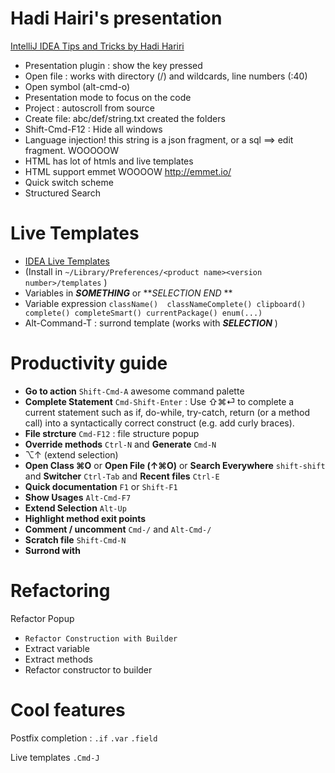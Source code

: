 


Hadi Hairi's presentation
========

[IntelliJ IDEA Tips and Tricks by Hadi Hariri](https://vimeo.com/138847553)

- Presentation plugin : show the key pressed
- Open file : works with directory (/) and wildcards, line numbers (:40)
- Open symbol (alt-cmd-o)
- Presentation mode to focus on the code
- Project : autoscroll from source
- Create file: abc/def/string.txt created the folders
- Shift-Cmd-F12 : Hide all windows
- Language injection! this string is a json fragment, or a sql ==> edit fragment. WOOOOOW
- HTML has lot of htmls and live templates
- HTML support emmet WOOOOW http://emmet.io/
- Quick switch scheme
- Structured Search  
 



Live Templates
=======

- [IDEA Live Templates](https://github.com/keyboardsurfer/idea-live-templates)
- (Install in `~/Library/Preferences/<product name><version number>/templates` )
- Variables in **$SOMETHING$** or **$SELECTION$ $END$ ** 
- Variable expression `className()  classNameComplete() clipboard() complete() completeSmart() currentPackage() enum(...)`
- Alt-Command-T : surrond template (works with **$SELECTION$** )

Productivity guide
=======

- **Go to action** `Shift-Cmd-A` awesome command palette
- **Complete Statement** `Cmd-Shift-Enter`  : Use ⇧⌘⏎ to complete a current statement such as if, do-while, try-catch, return (or a method call) into a syntactically correct construct (e.g. add curly braces).
- **File strcture** `Cmd-F12` : file structure popup
- **Override methods** `Ctrl-N` and **Generate** `Cmd-N` 
- ⌥↑ (extend selection)
- **Open Class ⌘O** or **Open File (↑⌘O)** or **Search Everywhere** `shift-shift` and **Switcher** `Ctrl-Tab` and **Recent files** `Ctrl-E`
- **Quick documentation** `F1` or `Shift-F1`
- **Show Usages** `Alt-Cmd-F7` 
- **Extend Selection** `Alt-Up` 
- **Highlight method exit points** 
- **Comment / uncomment** `Cmd-/` and `Alt-Cmd-/`
- **Scratch file** `Shift-Cmd-N`
- **Surrond with** 
 
  
Refactoring
=====
  
Refactor Popup <Ctrl-T>

- `Refactor Construction with Builder` 
- Extract variable
- Extract methods
- Refactor constructor to builder

Cool features
=====

Postfix completion : `.if` `.var`  `.field`
  
Live templates  `.Cmd-J`


